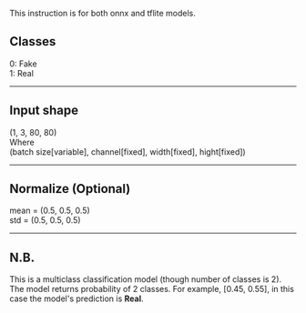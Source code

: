 This instruction is for both onnx and tflite models.
<br>

## Classes
0: Fake <br>
1: Real <br><hr>

## Input shape
(1, 3, 80, 80)<br>Where <br>(batch size[variable], channel[fixed], width[fixed], hight[fixed])
<br><hr>

## Normalize (Optional)
mean = (0.5, 0.5, 0.5)<br>
std = (0.5, 0.5, 0.5)
<br><hr>

## N.B.
This is a multiclass classification model (though number of classes is 2). The model returns probability of 2 classes. For example, [0.45, 0.55],  in this case the model's prediction is **Real**. 